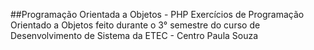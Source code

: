 ##Programação Orientada a Objetos - PHP
Exercícios de Programação Orientado a Objetos feito durante o 3° semestre do curso de Desenvolvimento de Sistema da ETEC - Centro Paula Souza 
